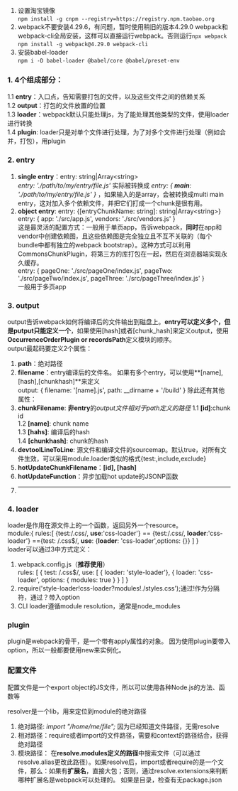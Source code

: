1. 设置淘宝镜像    
`npm install -g cnpm --registry=https://registry.npm.taobao.org`    
2. webpack不要安装4.29.6，有问题，暂时使用稍旧的版本4.29.0
   webpack和webpack-cli全局安装，这样可以直接运行webpack。否则运行` npx webpack `    
 `npm install -g webpack@4.29.0 webpack-cli`  
3. 安装babel-loader    
`npm i -D babel-loader @babel/core @babel/preset-env`  
   



### 1. 4个组成部分：  
1.1 **entry**：入口点，告知需要打包的文件，以及这些文件之间的依赖关系  
1.2 **output**：打包的文件放置的位置  
1.3 **loader**：webpack默认只能处理js，为了能处理其他类型的文件，使用loader进行转换  
1.4 **plugin**: loader只是对单个文件进行处理，为了对多个文件进行处理（例如合并，打包），用plugin  

### 2. entry  
1. **single entry**：entry: string|Array\<string\>    
*entry: './path/to/my/entry/file.js'* 实际被转换成 *entry: { **main**: './path/to/my/entry/file.js' }* ，如果输入的是array，会被转换成multi main entry，这对加入多个依赖文件，并把它们打成一个chunk是很有用。  
2. **object entry**:  entry: {[entryChunkName: string]: string|Array\<string\>}  
 entry: {
    app: './src/app.js',
    vendors: './src/vendors.js'
  }  
  这是最灵活的配置方式：一般用于单页app，告诉webpack，**同时**在app和vendor中创建依赖图，且这些依赖图是完全独立且不互不关联的（每个bundle中都有独立的webpack bootstrap）。这种方式可以利用CommonsChunkPlugin，将第三方的库打包在一起，然后在浏览器端实现永久缓存。  
  entry: {
    pageOne: './src/pageOne/index.js',
    pageTwo: './src/pageTwo/index.js',
    pageThree: './src/pageThree/index.js'
  }  
  一般用于多页app  
  
### 3. output  
output告诉webpack如何将编译后的文件输出到磁盘上。**entry可以定义多个，但是putput只能定义一个**，如果使用[hash]或者[chunk_hash]来定义output，使用 **OccurrenceOrderPlugin or recordsPath**定义模块的顺序。  
output最起码要定义2个属性：  
1. **path**：绝对路径  
2. **filename**：entry编译后的文件名。 如果有多个entry，可以使用**[name],[hash],[chunkhash]**来定义  
  output: {
    filename: '[name].js',
    path: __dirname + '/build'
  }
除此还有其他属性：  
1. **chunkFilename**: **非entry**的*output文件相对于path定义的路径*
1.1 **[id]**:chunk id  
1.2 **[name]**: chunk name  
1.3 **[hahs]**: 编译后的hash  
1.4 **[chunkhash]**: chunk的hash  
2. **devtoolLineToLine**: 源文件和编译文件的sourcemap。默认true，对所有文件生效，可以采用module.loader类似的格式{test:,include,exclude}  
3. **hotUpdateChunkFilename**：**[id], [hash]**  
4. **hotUpdateFunction**：异步加载hot update的JSONP函数  
5. ****  
  
### 4. loader  
loader是作用在源文件上的一个函数，返回另外一个resource。  
module:{
 rules:[
   {test:/\.css/, **use**:'css-loader'} == {test:/\.css/, **loader**:'css-loader'} =={test: /\.css$/, **use**: {**loader**: 'css-loader',options: {}}
 ]
}  
loader可以通过3中方式定义：  
1. webpack.config.js（**推荐使用**）  
rules: [
      {
        test: /\.css$/,
        use: [
          { loader: 'style-loader'},
          {
            loader: 'css-loader',
            options: {
              modules: true
            }
          }
        ]
      }
2. require('style-loader!css-loader?modules!./styles.css');通过!作为分隔符，通过？带入option  
3. CLI
loader遵循module resolution，通常是node_modules


### plugin  
plugin是webpack的骨干，是一个带有apply属性的对象。  因为使用plugin要带入option，所以一般都要使用new来实例化。  

### 配置文件  
配置文件是一个export object的JS文件，所以可以使用各种Node.js的方法、函数等  

resolver是一个lib，用来定位到module的绝对路径  
1. 绝对路径: *import "/home/me/file";*  因为已经知道文件路径，无需resolve  
2. 相对路径：require或者import的文件路径，需要和context的路径结合，获得绝对路径  
3. 模块路径： 在**resolve.modules定义的路径**中搜索文件（可以通过resolve.alias更改此路径）。如果resolve后，import或者require的是一个文件，那么：如果有**扩展名**，直接大包；否则，通过resolve.extensions来判断哪种扩展名是webpack可以处理的。  如果是目录，检查有无package.json
